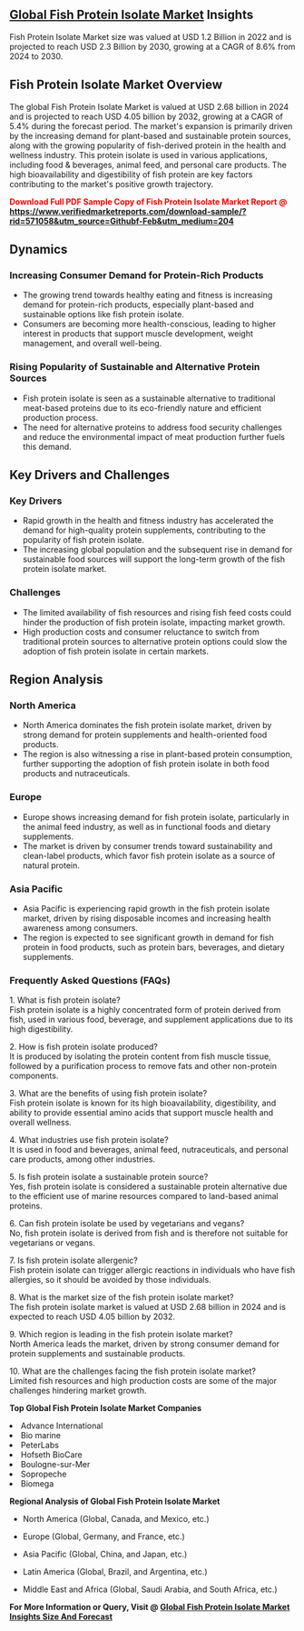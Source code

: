 <h2><a href="https://www.verifiedmarketreports.com/download-sample/?rid=571058&amp;utm_source=Githubf&amp;utm_medium=204" target="_blank">Global Fish Protein Isolate Market</a> Insights</h2><p>Fish Protein Isolate Market size was valued at USD 1.2 Billion in 2022 and is projected to reach USD 2.3 Billion by 2030, growing at a CAGR of 8.6% from 2024 to 2030.</p><p> <h2>Fish Protein Isolate Market Overview</h2> <p>The global Fish Protein Isolate Market is valued at USD 2.68 billion in 2024 and is projected to reach USD 4.05 billion by 2032, growing at a CAGR of 5.4% during the forecast period. The market's expansion is primarily driven by the increasing demand for plant-based and sustainable protein sources, along with the growing popularity of fish-derived protein in the health and wellness industry. This protein isolate is used in various applications, including food & beverages, animal feed, and personal care products. The high bioavailability and digestibility of fish protein are key factors contributing to the market's positive growth trajectory.</p> <p><strong><p><span class=""><span style="color: #ff0000;"><strong>Download Full PDF Sample Copy of Fish Protein Isolate Market Report</strong> @ </span><a href="https://www.verifiedmarketreports.com/download-sample/?rid=571058&amp;utm_source=Githubf-Feb&amp;utm_medium=204" target="_blank">https://www.verifiedmarketreports.com/download-sample/?rid=571058&amp;utm_source=Githubf-Feb&amp;utm_medium=204</a></span></p></strong></p> <h2>Dynamics</h2> <h3>Increasing Consumer Demand for Protein-Rich Products</h3> <ul> <li>The growing trend towards healthy eating and fitness is increasing demand for protein-rich products, especially plant-based and sustainable options like fish protein isolate.</li> <li>Consumers are becoming more health-conscious, leading to higher interest in products that support muscle development, weight management, and overall well-being.</li> </ul> <h3>Rising Popularity of Sustainable and Alternative Protein Sources</h3> <ul> <li>Fish protein isolate is seen as a sustainable alternative to traditional meat-based proteins due to its eco-friendly nature and efficient production process.</li> <li>The need for alternative proteins to address food security challenges and reduce the environmental impact of meat production further fuels this demand.</li> </ul> <h2>Key Drivers and Challenges</h2> <h3>Key Drivers</h3> <ul> <li>Rapid growth in the health and fitness industry has accelerated the demand for high-quality protein supplements, contributing to the popularity of fish protein isolate.</li> <li>The increasing global population and the subsequent rise in demand for sustainable food sources will support the long-term growth of the fish protein isolate market.</li> </ul> <h3>Challenges</h3> <ul> <li>The limited availability of fish resources and rising fish feed costs could hinder the production of fish protein isolate, impacting market growth.</li> <li>High production costs and consumer reluctance to switch from traditional protein sources to alternative protein options could slow the adoption of fish protein isolate in certain markets.</li> </ul> <h2>Region Analysis</h2> <h3>North America</h3> <ul> <li>North America dominates the fish protein isolate market, driven by strong demand for protein supplements and health-oriented food products.</li> <li>The region is also witnessing a rise in plant-based protein consumption, further supporting the adoption of fish protein isolate in both food products and nutraceuticals.</li> </ul> <h3>Europe</h3> <ul> <li>Europe shows increasing demand for fish protein isolate, particularly in the animal feed industry, as well as in functional foods and dietary supplements.</li> <li>The market is driven by consumer trends toward sustainability and clean-label products, which favor fish protein isolate as a source of natural protein.</li> </ul> <h3>Asia Pacific</h3> <ul> <li>Asia Pacific is experiencing rapid growth in the fish protein isolate market, driven by rising disposable incomes and increasing health awareness among consumers.</li> <li>The region is expected to see significant growth in demand for fish protein in food products, such as protein bars, beverages, and dietary supplements.</li> </ul> <h3>Frequently Asked Questions (FAQs)</h3> <p>1. What is fish protein isolate? <br> Fish protein isolate is a highly concentrated form of protein derived from fish, used in various food, beverage, and supplement applications due to its high digestibility.</p> <p>2. How is fish protein isolate produced? <br> It is produced by isolating the protein content from fish muscle tissue, followed by a purification process to remove fats and other non-protein components.</p> <p>3. What are the benefits of using fish protein isolate? <br> Fish protein isolate is known for its high bioavailability, digestibility, and ability to provide essential amino acids that support muscle health and overall wellness.</p> <p>4. What industries use fish protein isolate? <br> It is used in food and beverages, animal feed, nutraceuticals, and personal care products, among other industries.</p> <p>5. Is fish protein isolate a sustainable protein source? <br> Yes, fish protein isolate is considered a sustainable protein alternative due to the efficient use of marine resources compared to land-based animal proteins.</p> <p>6. Can fish protein isolate be used by vegetarians and vegans? <br> No, fish protein isolate is derived from fish and is therefore not suitable for vegetarians or vegans.</p> <p>7. Is fish protein isolate allergenic? <br> Fish protein isolate can trigger allergic reactions in individuals who have fish allergies, so it should be avoided by those individuals.</p> <p>8. What is the market size of the fish protein isolate market? <br> The fish protein isolate market is valued at USD 2.68 billion in 2024 and is expected to reach USD 4.05 billion by 2032.</p> <p>9. Which region is leading in the fish protein isolate market? <br> North America leads the market, driven by strong consumer demand for protein supplements and sustainable products.</p> <p>10. What are the challenges facing the fish protein isolate market? <br> Limited fish resources and high production costs are some of the major challenges hindering market growth.</p> </p><p><strong>Top Global Fish Protein Isolate Market Companies</strong></p><div data-test-id=""><p><li>Advance International</li><li> Bio marine</li><li> PeterLabs</li><li> Hofseth BioCare</li><li> Boulogne-sur-Mer</li><li> Sopropeche</li><li> Biomega</li></p><div><strong>Regional Analysis of&nbsp;Global Fish Protein Isolate Market</strong></div><ul><li dir="ltr"><p dir="ltr">North America&nbsp;(Global, Canada, and Mexico, etc.)</p></li><li dir="ltr"><p dir="ltr">Europe (Global, Germany, and France, etc.)</p></li><li dir="ltr"><p dir="ltr">Asia Pacific&nbsp;(Global, China, and Japan, etc.)</p></li><li dir="ltr"><p dir="ltr">Latin America&nbsp;(Global, Brazil, and Argentina, etc.)</p></li><li dir="ltr">Middle East and Africa&nbsp;(Global, Saudi Arabia, and South Africa, etc.)</li></ul><p><strong>For More Information or Query, Visit @&nbsp;</strong><strong><a href="https://www.verifiedmarketreports.com/product/fish-protein-isolate-market/?utm_source=Githubf&amp;utm_medium=204" target="_blank">Global Fish Protein Isolate Market Insights Size And Forecast</a></strong></p></div>
